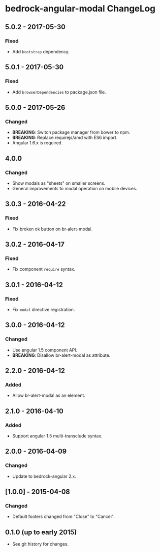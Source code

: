 # bedrock-angular-modal ChangeLog

## 5.0.2 - 2017-05-30

### Fixed
- Add `bootstrap` dependency.

## 5.0.1 - 2017-05-30

### Fixed
- Add `browserDependencies` to package.json file.

## 5.0.0 - 2017-05-26

### Changed
- **BREAKING**: Switch package manager from bower to npm.
- **BREAKING**: Replace requirejs/amd with ES6 import.
- Angular 1.6.x is required.

## 4.0.0

### Changed
- Show modals as "sheets" on smaller screens.
- General improvements to modal operation on mobile devices.

## 3.0.3 - 2016-04-22

### Fixed
- Fix broken ok button on br-alert-modal.

## 3.0.2 - 2016-04-17

### Fixed
- Fix component `require` syntax.

## 3.0.1 - 2016-04-12

### Fixed
- Fix `modal` directive registration.

## 3.0.0 - 2016-04-12

### Changed
- Use angular 1.5 component API.
- **BREAKING**: Disallow br-alert-modal as attribute.

## 2.2.0 - 2016-04-12

### Added
- Allow br-alert-modal as an element.

## 2.1.0 - 2016-04-10

### Added
- Support angular 1.5 multi-transclude syntax.

## 2.0.0 - 2016-04-09

### Changed
- Update to bedrock-angular 2.x.

## [1.0.0] - 2015-04-08

### Changed
- Default footers changed from "Close" to "Cancel".

## 0.1.0 (up to early 2015)

- See git history for changes.
